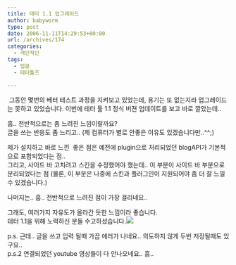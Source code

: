 ```yaml
---
title: 테터 1.1 업그레이드
author: babyworm
type: post
date: 2006-11-11T14:29:53+00:00
url: /archives/174
categories:
  - 개인적인
tags:
  - 업글
  - 테터툴즈

---
```

&nbsp;그동안 몇번의 베터 테스트 과정을 지켜보고 있었는데, 용기는 또 없는지라 업그레이드는 못하고 있었습니다. 이번에 테터 툴 1.1 정식 버젼 업데이트를 보고 바로 깔았는데.. 

흠.. 전반적으로는 좀 느려진 느낌이랄까요?  
글을 쓰는 반응도 좀 느리고.. (제 컴퓨터가 별로 안좋은 이유도 있겠습니다만..^^;)

제가 설치하고 바로 느낀&nbsp; 좋은 점은 예전에 plugin으로 처리되었던 blogAPI가 기본적으로 포함되었다는 점..  
그리고, 사이드 바 고치려고 스킨을 수정했어야 했는데.. 이 부분이 사이드 바 부분으로 분리되었다는 점 (물론, 이 부분은 나중에 스킨과 플러그인이 지원되어야 좀 더 잘 느낄 수 있겠습니다.)

나머지는.. 흠.. 전반적으로 느려진 점이 가장 걸리네요..

그래도, 여러가지 자유도가 올라간 듯한 느낌이라 좋습니다.  
테터 1.1을 위해 노력하신 분들 수고하셨습니다.<IMG src="https://i0.wp.com/babyworm.net/tatter/plugins/emoticons/emoticons/red(78).gif?w=625" data-recalc-dims="1" /> 

p.s. 근데.. 글을 쓰고 입력 될때 가끔 에러가 나네요.. 의도하지 않게 두번 저장될때도 있구요..  
p.s.2 연결되었던 youtube 영상들이 다 안나오네요.. 흠..
